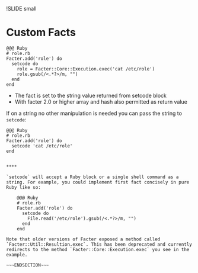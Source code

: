 !SLIDE small
# Custom Facts

    @@@ Ruby
    # role.rb
    Facter.add('role') do
      setcode do
        role = Facter::Core::Execution.exec('cat /etc/role')
        role.gsub(/<.*?>/m, "")
      end
    end

* The fact is set to the string value returned from setcode block
* With facter 2.0 or higher array and hash also permitted as return value

If on a string no other manipulation is needed you can pass the string to `setcode`:

    @@@ Ruby
    # role.rb
    Facter.add('role') do
      setcode 'cat /etc/role'
    end

~~~SECTION:handouts~~~

****

`setcode` will accept a Ruby block or a single shell command as a string. For example, you could implement first fact concisely in pure Ruby like so:

    @@@ Ruby
    # role.rb
    Facter.add('role') do
      setcode do
        File.read('/etc/role').gsub(/<.*?>/m, "")
      end
    end

Note that older versions of Facter exposed a method called `Facter::Util::Resultion.exec`. This has been deprecated and currently redirects to the method `Facter::Core::Execution.exec` you see in the example.

~~~ENDSECTION~~~
